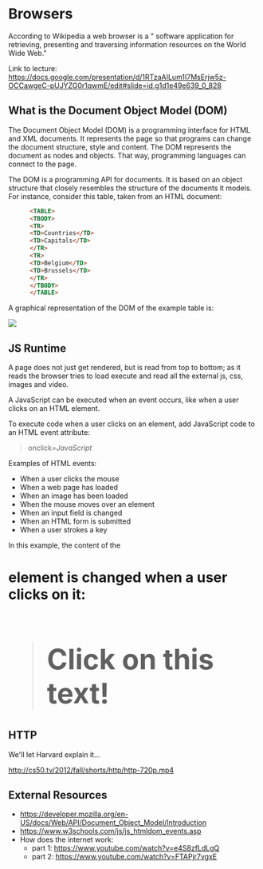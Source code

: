 Browsers
===

According to Wikipedia a web browser is a " software application for retrieving, presenting and traversing information resources on the World Wide Web."

Link to lecture: https://docs.google.com/presentation/d/1RTzaAILum1I7MsErjw5z-OCCawgeC-pUJYZG0r1qwmE/edit#slide=id.g1d1e49e639_0_828

What is the Document Object Model (DOM)
----

The Document Object Model (DOM) is a programming interface for HTML and XML documents. It represents the page so that programs can change the document structure, style and content. The DOM represents the document as nodes and objects. That way, programming languages can connect to the page.

The DOM is a programming API for documents. It is based on an object structure that closely resembles the structure of the documents it models. For instance, consider this table, taken from an HTML document:

```HTML
      <TABLE>
      <TBODY> 
      <TR> 
      <TD>Countries</TD>
      <TD>Capitals</TD> 
      </TR> 
      <TR>
      <TD>Belgium</TD>        
      <TD>Brussels</TD> 
      </TR> 
      </TBODY>
      </TABLE>
```
A graphical representation of the DOM of the example table is:

<img src="https://www.w3.org/TR/DOM-Level-2-Core/images/table.gif" />

JS Runtime
---
A page does not just get rendered, but is read from top to bottom; as it reads the browser tries to load execute and read all the external js, css, images and video.

A JavaScript can be executed when an event occurs, like when a user clicks on an HTML element.

To execute code when a user clicks on an element, add JavaScript code to an HTML event attribute:

> onclick=_JavaScript_

Examples of HTML events:

+ When a user clicks the mouse
+ When a web page has loaded
+ When an image has been loaded
+ When the mouse moves over an element
+ When an input field is changed
+ When an HTML form is submitted
+ When a user strokes a key

In this example, the content of the <h1> element is changed when a user clicks on it:

> <!DOCTYPE html>
> <html>
> <body>
>
> <h1 onclick="this.innerHTML = 'Ooops!'">Click on this text!</h1>
>
> </body>
> </html>

HTTP
---

We'll let Harvard explain it... 

http://cs50.tv/2012/fall/shorts/http/http-720p.mp4


External Resources
---
+ https://developer.mozilla.org/en-US/docs/Web/API/Document_Object_Model/Introduction
+ https://www.w3schools.com/js/js_htmldom_events.asp
+ How does the internet work:
    + part 1: https://www.youtube.com/watch?v=e4S8zfLdLgQ
    + part 2: https://www.youtube.com/watch?v=FTAPjr7vgxE